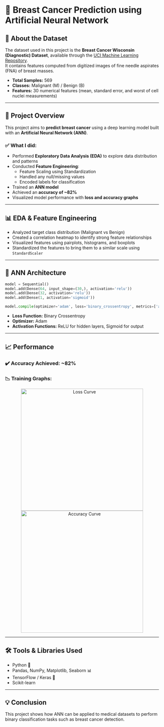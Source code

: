 # 🧠 Breast Cancer Prediction using Artificial Neural Network

## 📂 About the Dataset

The dataset used in this project is the **Breast Cancer Wisconsin (Diagnostic) Dataset**, available through the [UCI Machine Learning Repository](https://archive.ics.uci.edu/ml/datasets/Breast+Cancer+Wisconsin+(Diagnostic)).  
It contains features computed from digitized images of fine needle aspirates (FNA) of breast masses.

- **Total Samples:** 569  
- **Classes:** Malignant (M) / Benign (B)  
- **Features:** 30 numerical features (mean, standard error, and worst of cell nuclei measurements)

---

## 🔬 Project Overview

This project aims to **predict breast cancer** using a deep learning model built with an **Artificial Neural Network (ANN)**.

### ✅ What I did:
- Performed **Exploratory Data Analysis (EDA)** to explore data distribution and patterns
- Conducted **Feature Engineering**:
  - Feature Scaling using Standardization
  - Handled any null/missing values
  - Encoded labels for classification
- Trained an **ANN model**
- Achieved an **accuracy of ~82%**
- Visualized model performance with **loss and accuracy graphs**

---

## 📊 EDA & Feature Engineering

- Analyzed target class distribution (Malignant vs Benign)
- Created a correlation heatmap to identify strong feature relationships
- Visualized features using pairplots, histograms, and boxplots
- Standardized the features to bring them to a similar scale using `StandardScaler`

---

## 🤖 ANN Architecture

```python
model = Sequential()
model.add(Dense(64, input_shape=(30,), activation='relu'))
model.add(Dense(32, activation='relu'))
model.add(Dense(1, activation='sigmoid'))

model.compile(optimizer='adam', loss='binary_crossentropy', metrics=['accuracy'])
```

- **Loss Function:** Binary Crossentropy  
- **Optimizer:** Adam  
- **Activation Functions:** ReLU for hidden layers, Sigmoid for output

---

## 📈 Performance

### ✔️ Accuracy Achieved: **~82%**

### 📉 Training Graphs:

<p align="center">
  <img src="loss_curve.png" width="400" alt="Loss Curve"/>
  <img src="accuracy_curve.png" width="400" alt="Accuracy Curve"/>
</p>

---

## 🛠️ Tools & Libraries Used

- Python 🐍  
- Pandas, NumPy, Matplotlib, Seaborn 📊  
- TensorFlow / Keras 🤖  
- Scikit-learn  

---

## 💡 Conclusion

This project shows how ANN can be applied to medical datasets to perform binary classification tasks such as breast cancer detection.
